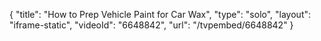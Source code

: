 {
    "title": "How to Prep Vehicle Paint for Car Wax",
    "type": "solo",
    "layout": "iframe-static",
    "videoId": "6648842",
    "url": "\/tvpembed\/6648842"
}